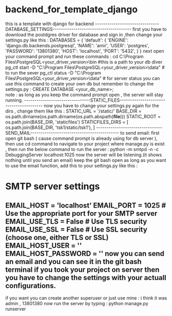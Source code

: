 # backend_for_template_django
this is a template with django for backend
-------------------------------DATABASE_SETTINGS--------------------------------------
first you have to download the postdgres driver for database and sign in ,then change your settings.py like this :
DATABASES = {
    'default': {
        'ENGINE': 'django.db.backends.postgresql',
        'NAME': 'amir',
        'USER': 'postgres',
        'PASSWORD': '13801380',
        'HOST': 'localhost',
        'PORT': '5432',
    }
}
next open your command prompt and run these commands : cd C:\Program Files\PostgreSQL\<your_driver_version>\bin #this is a path to your db diver
                                                       pg_ctl start -D "C:\Program Files\PostgreSQL\<your_driver_version>\data" # to run the sever 
                                                       pg_ctl status -D "C:\Program Files\PostgreSQL\<your_driver_version>\data" # for server status
you can use this command to create your own db but remember to change the settings.py : CREATE DATABASE <your_db_name>;                                     
note : as long as you keep the command prompt open , the server will stay running.
--------------------------------STATIC_FILES----------------------------------------
now you have to change your settings.py again for the dirs , change them like this :
STATIC_URL = '/static/'
BASE_DIR = os.path.dirname(os.path.dirname(os.path.abspath(__file__)))
STATIC_ROOT = os.path.join(BASE_DIR, 'staticfiles')
STATICFILES_DIRS = [
    os.path.join(BASE_DIR, 'tsk1/static/tsk1'),
]
--------------------------------SEND_MAIL-------------------------------------------
to send email: first open git bash ( cause command prompt is already using for db server ), then use cd command to navigate to your project 
where manage.py is exist , then run the below command to run the server :
python -m smtpd -n -c DebuggingServer localhost:1025
now the server will be listening.(it shows nothing until you send an email)
keep the git bash open as long as you want to use the email function,
add this to your settings.py like this :
# SMTP server settings
EMAIL_HOST = 'localhost'
EMAIL_PORT = 1025  # Use the appropriate port for your SMTP server
EMAIL_USE_TLS = False  # Use TLS security
EMAIL_USE_SSL = False  # Use SSL security (choose one, either TLS or SSL)
EMAIL_HOST_USER = ''
EMAIL_HOST_PASSWORD = ''
now you can send an email and you can see it in the git bash terminal 
if you took your project on server then you have to change the settings with your actuall configurations.
--------------------------------------------------------------------------------------
if you want you can create another superuser or just use mine : i think it was admin , 13801380
now run the server by typing : python manage.py runserver
